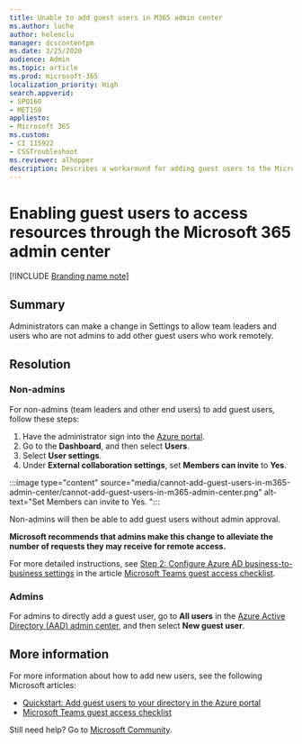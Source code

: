 ```yaml
---
title: Unable to add guest users in M365 admin center
ms.author: luche
author: helenclu
manager: dcscontentpm
ms.date: 3/25/2020
audience: Admin
ms.topic: article
ms.prod: microsoft-365
localization_priority: High
search.appverid:
- SPO160
- MET150
appliesto:
- Microsoft 365
ms.custom: 
- CI 115922
- CSSTroubleshoot 
ms.reviewer: alhopper
description: Describes a workaround for adding guest users to the Microsoft 365 admin center. 
---
```


# Enabling guest users to access resources through the Microsoft 365 admin center

[!INCLUDE [Branding name note](../../../includes/branding-name-note.md)]

## Summary

Administrators can make a change in Settings to allow team leaders and users who are not admins to add other guest users who work remotely. 


## Resolution

### Non-admins

For non-admins (team leaders and other end users) to add guest users, follow these steps:

1. Have the administrator sign into the [Azure portal](https://portal.azure.com/).
2. Go to the **Dashboard**, and then select **Users**. 
3. Select **User settings**. 
4. Under **External collaboration settings**, set **Members can invite** to **Yes**.

:::image type="content" source="media/cannot-add-guest-users-in-m365-admin-center/cannot-add-guest-users-in-m365-admin-center.png" alt-text="Set Members can invite to Yes. ":::

Non-admins will then be able to add guest users without admin approval.

**Microsoft recommends that admins make this change to alleviate the number of requests they may receive for remote access.**

For more detailed instructions, see [Step 2: Configure Azure AD business-to-business settings](https://docs.microsoft.com/microsoftteams/guest-access-checklist#step-2-configure-azure-ad-business-to-business-settings) in the article [Microsoft Teams guest access checklist](https://docs.microsoft.com/microsoftteams/guest-access-checklist#step-2-configure-azure-ad-business-to-business-settings). 

### Admins

For admins to directly add a guest user, go to **All users** in the [Azure Active Directory (AAD) admin center](https://aad.portal.azure.com/), and then select **New guest user**. 

## More information

For more information about how to add new users, see the following Microsoft articles:

- [Quickstart: Add guest users to your directory in the Azure portal](https://docs.microsoft.com/azure/active-directory/b2b/b2b-quickstart-add-guest-users-portal)
- [Microsoft Teams guest access checklist](https://docs.microsoft.com/microsoftteams/guest-access-checklist#step-2-configure-azure-ad-business-to-business-settings)


Still need help? Go to [Microsoft Community](https://answers.microsoft.com/).